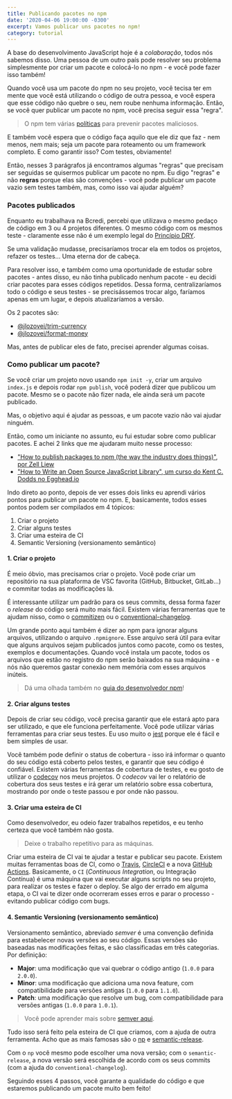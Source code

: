 ```yaml
---
title: Publicando pacotes no npm
date: '2020-04-06 19:00:00 -0300'
excerpt: Vamos publicar uns pacotes no npm!
category: tutorial
---
```


A base do desenvolvimento JavaScript hoje é a _colaboração_, todos nós sabemos disso. Uma pessoa de um outro país pode resolver seu problema simplesmente por criar um pacote e colocá-lo no npm - e você pode fazer isso também!

Quando você usa um pacote do npm no seu projeto, você tecisa ter em mente que você está utilizando o código de outra pessoa, e você espera que esse código não quebre o seu, nem roube nenhuma informação. Então, se você quer publicar um pacote no npm, você precisa seguir essa "regra".

> O npm tem várias [políticas](https://www.npmjs.com/policies) para prevenir pacotes maliciosos.

E também você espera que o código faça aquilo que ele diz que faz - nem menos, nem mais; seja um pacote para roteamento ou um framework completo. E como garantir isso? Com testes, obviamente!

Então, nesses 3 parágrafos já encontramos algumas "regras" que precisam ser seguidas se quisermos publicar um pacote no npm. Eu digo "regras" e não **regras** porque elas são convenções - você pode publicar um pacote vazio sem testes também, mas, como isso vai ajudar alguém?

### Pacotes publicados

Enquanto eu trabalhava na Bcredi, percebi que utilizava o mesmo pedaço de código em 3 ou 4 projetos diferentes. O mesmo código com os mesmos teste - claramente esse não é um exemplo legal do [Princípio DRY](https://github.com/dwmkerr/hacker-laws/blob/master/translations/pt-BR.md#o-princ%C3%ADpio-dry).

Se uma validação mudasse, precisaríamos trocar ela em todos os projetos, refazer os testes... Uma eterna dor de cabeça.

Para resolver isso, e também como uma oportunidade de estudar sobre pacotes - antes disso, eu não tinha publicado nenhum pacote - eu decidi criar pacotes para esses códigos repetidos. Dessa forma, centralizaríamos todo o código e seus testes - se precisássemos trocar algo, faríamos apenas em um lugar, e depois atualizaríamos a versão.

Os 2 pacotes são:

- [@jlozovei/trim-currency](https://www.npmjs.com/package/@jlozovei/trim-currency)
- [@jlozovei/format-money](https://www.npmjs.com/package/@jlozovei/format-money)

Mas, antes de publicar eles de fato, precisei aprender algumas coisas.

### Como publicar um pacote?

Se você criar um projeto novo usando `npm init -y`, criar um arquivo `index.js` e depois rodar `npm publish`, você poderá dizer que publicou um pacote. Mesmo se o pacote não fizer nada, ele ainda será um pacote publicado.

Mas, o objetivo aqui é ajudar as pessoas, e um pacote vazio não vai ajudar ninguém.

Então, como um iniciante no assunto, eu fui estudar sobre como publicar pacotes. E achei 2 links que me ajudaram muito nesse processo:

- ["How to publish packages to npm (the way the industry does things)", por Zell Liew](https://zellwk.com/blog/publish-to-npm/)
- ["How to Write an Open Source JavaScript Library", um curso do Kent C. Dodds no Egghead.io](https://egghead.io/courses/how-to-write-an-open-source-javascript-library)

Indo direto ao ponto, depois de ver esses dois links eu aprendi vários pontos para publicar um pacote no npm. E, basicamente, todos esses pontos podem ser compilados em 4 tópicos:

1. Criar o projeto
2. Criar alguns testes
3. Criar uma esteira de CI
4. Semantic Versioning (versionamento semântico)

#### 1. Criar o projeto

É meio óbvio, mas precisamos criar o projeto. Você pode criar um repositório na sua plataforma de VSC favorita (GitHub, Bitbucket, GitLab...) e commitar todas as modificações lá.

É interessante utilizar um padrão para os seus commits, dessa forma fazer o _release_ do código será muito mais fácil. Existem várias ferramentas que te ajudam nisso, como o [commitizen](https://github.com/commitizen/cz-cli) ou o [conventional-changelog](https://github.com/conventional-changelog/conventional-changelog).

Um grande ponto aqui também é dizer ao npm para ignorar alguns arquivos, utilizando o arquivo `.npmignore`. Esse arquivo será útil para evitar que alguns arquivos sejam publicados juntos como pacote, como os testes, exemplos e documentações. Quando você instala um pacote, todos os arquivos que estão no registro do npm serão baixados na sua máquina - e nós não queremos gastar conexão nem memória com esses arquivos inúteis.

> Dá uma olhada também no [guia do desenvolvedor npm](https://docs.npmjs.com/using-npm/developers.html)!

#### 2. Criar alguns testes

Depois de criar seu código, você precisa garantir que ele estará apto para ser utilizado, e que ele funciona perfeitamente. Você pode utilizar várias ferramentas para criar seus testes. Eu uso muito o [jest](https://github.com/facebook/jest) porque ele é fácil e bem simples de usar.

Você também pode definir o status de cobertura - isso irá informar o quanto do seu código está coberto pelos testes, e garantir que seu código é confiável. Existem várias ferramentas de cobertura de testes, e eu gosto de utilizar o [codecov](http://codecov.io/) nos meus projetos. O _codecov_ vai ler o relatório de cobertura dos seus testes e irá gerar um relatório sobre essa cobertura, mostrando por onde o teste passou e por onde não passou.

#### 3. Criar uma esteira de CI

Como desenvolvedor, eu odeio fazer trabalhos repetidos, e eu tenho certeza que você também não gosta.

> Deixe o trabalho repetitivo para as máquinas.

Criar uma esteira de CI vai te ajudar a testar e publicar seu pacote. Existem muitas ferramentas boas de CI, como o [Travis](https://travis-ci.org/), [CircleCI](https://circleci.com/) e a nova [GitHub Actions](https://github.com/features/actions). Basicamente, o `CI` (_Continuous Integration_, ou Integração Contínua) é uma máquina que vai executar alguns scripts no seu projeto, para realizar os testes e fazer o deploy. Se algo der errado em alguma etapa, o CI vai te dizer onde ocorreram esses erros e parar o processo - evitando publicar código com bugs.

#### 4. Semantic Versioning (versionamento semântico)

Versionamento semântico, abreviado _semver_ é uma convenção definida para estabelecer novas versões ao seu código. Essas versões são baseadas nas modificações feitas, e são classificadas em três categorias. Por definição:

- **Major**: uma modificação que vai quebrar o código antigo (`1.0.0` para `2.0.0`).
- **Minor**: uma modificação que adiciona uma nova feature, com compatibilidade para versões antigas (`1.0.0` para `1.1.0`).
- **Patch**: uma modificação que resolve um bug, com compatibilidade para versões antigas (`1.0.0` para `1.0.1`).

> Você pode aprender mais sobre [semver aqui](https://semver.org/).

Tudo isso será feito pela esteira de CI que criamos, com a ajuda de outra ferramenta. Acho que as mais famosas são o [np](https://github.com/sindresorhus/np) e [semantic-release](https://github.com/semantic-release/semantic-release).

Com o `np` você mesmo pode escolher uma nova versão; com o `semantic-release`, a nova versão será escolhida de acordo com os seus commits (com a ajuda do `conventional-changelog`).

Seguindo esses 4 passos, você garante a qualidade do código e que estaremos publicando um pacote muito bem feito!

